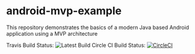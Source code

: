 # android-mvp-example
This repository demonstrates the basics of a modern Java based Android application using a MVP architecture

Travis Build Status: ![Latest Build](https://travis-ci.org/S-C-Taylor/android-mvp-example.svg?branch=master)
Circle CI Build Status: [![CircleCI](https://circleci.com/gh/S-C-Taylor/android-mvp-example.svg?style=svg)](https://circleci.com/gh/S-C-Taylor/android-mvp-example)
